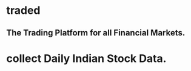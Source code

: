 # **traded**
## The Trading Platform for all Financial Markets. 
# collect Daily Indian Stock Data.
# 

